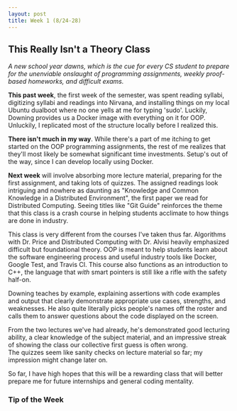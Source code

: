 ```yaml
---
layout: post
title: Week 1 (8/24-28)
---
```


This Really Isn't a Theory Class
--------------------------------
*A new school year dawns, which is the cue for every CS student to prepare for the unenviable onslaught of programming assignments, weekly proof-based homeworks, and difficult exams.*

**This past week**, the first week of the semester, was spent reading syllabi, digitizing syllabi and readings into Nirvana, and installing things on my local Ubuntu dualboot where no one yells at me for typing 'sudo'. 
Luckily, Downing provides us a Docker image with everything on it for OOP. Unluckily, I replicated most of the structure locally before I realized this. 

**There isn't much in my way**. While there's a part of me itching to get started on the OOP programming assignments, the rest of me realizes that they'll most likely be somewhat significant time investments. 
Setup's out of the way, since I can develop locally using Docker.  

**Next week** will involve absorbing more lecture material, preparing for the first assignment, and taking lots of quizzes.
The assigned readings look intriguing and nowhere as daunting as "Knowledge and Common Knowledge in a Distributed Environment", the first paper we read for Distributed Computing. 
Seeing titles like "Git Guide" reinforces the theme that this class is a crash course in helping students acclimate to how things are done in industry.

This class is very different from the courses I've taken thus far. Algorithms with Dr. Price and Distributed Computing with Dr. Alvisi heavily emphasized difficult but foundational theory. 
OOP is meant to help students learn about the software engineering process and useful industry tools like Docker, Google Test, and Travis CI.
This course also functions as an introduction to C++, the language that *with* smart pointers is still like a rifle with the safety half-on. 

Downing teaches by example, explaining assertions with code examples and output that clearly demonstrate appropriate use cases, strengths, and weaknesses. 
He also quite literally picks people's names off the roster and calls them to answer questions about the code displayed on the screen.

From the two lectures we've had already, he's demonstrated good lecturing ability, a clear knowledge of the subject material, and an impressive streak of showing the class our collective first guess is often wrong.  
The quizzes seem like sanity checks on lecture material so far; my impression might change later on.

So far, I have high hopes that this will be a rewarding class that will better prepare me for future internships and general coding mentality.

### Tip of the Week

